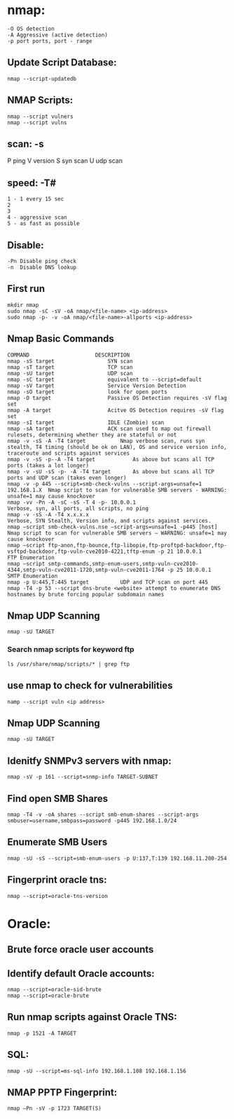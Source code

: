 # nmap:
```
-O OS detection
-A Aggressive (active detection)
-p port ports, port - range
```

## Update Script Database: 
```
nmap --script-updatedb
```

## NMAP Scripts:
```
nmap --script vulners
nmap --script vulns
```

## scan: -s

P  ping
V  version
S  syn scan
U  udp scan


## speed: -T\#
```
1 - 1 every 15 sec
2
3
4 - aggressive scan
5 - as fast as possible
```

## Disable:
```
-Pn Disable ping check
-n  Disable DNS lookup
```


## First run 
```
mkdir nmap
sudo nmap -sC -sV -oA nmap/<file-name> <ip-address>
sudo nmap -p- -v -oA nmap/<file-name>-allports <ip-address>

```


## Nmap Basic Commands
```
COMMAND						DESCRIPTION
nmap -sS target					SYN scan 
nmap -sT target					TCP scan
nmap -sU target					UDP scan
nmap -sC target					equivalent to --script=default
nmap -sV target					Service Version Detection
nmap -sO target					look for open ports
nmap -O target					Passive OS Detection requires -sV flag set
nmap -A target					Acitve OS Detection requires -sV flag set
nmap -sI target					IDLE (Zombie) scan
nmap -sA target					ACK scan used to map out firewall rulesets, determining whether they are stateful or not
nmap -v -sS -A -T4 target			Nmap verbose scan, runs syn stealth, T4 timing (should be ok on LAN), OS and service version info, traceroute and scripts against services
nmap -v -sS -p--A -T4 target			As above but scans all TCP ports (takes a lot longer)
nmap -v -sU -sS -p- -A -T4 target		As above but scans all TCP ports and UDP scan (takes even longer)
nmap -v -p 445 --script=smb-check-vulns	--script-args=unsafe=1 192.168.1.X	Nmap script to scan for vulnerable SMB servers - WARNING: unsafe=1 may cause knockover
nmap -vv -Pn -A -sC -sS -T 4 -p- 10.0.0.1                                   Verbose, syn, all ports, all scripts, no ping
nmap -v -sS -A -T4 x.x.x.x                                                  Verbose, SYN Stealth, Version info, and scripts against services.
nmap –script smb-check-vulns.nse –script-args=unsafe=1 -p445 [host]         Nmap script to scan for vulnerable SMB servers – WARNING: unsafe=1 may cause knockover
nmap –script ftp-anon,ftp-bounce,ftp-libopie,ftp-proftpd-backdoor,ftp-vsftpd-backdoor,ftp-vuln-cve2010-4221,tftp-enum -p 21 10.0.0.1        FTP Enumeration
nmap –script smtp-commands,smtp-enum-users,smtp-vuln-cve2010-4344,smtp-vuln-cve2011-1720,smtp-vuln-cve2011-1764 -p 25 10.0.0.1              SMTP Enumeration
nmap -p U:445,T:445 target			UDP and TCP scan on port 445
nmap -T4 -p 53 --script dns-brute <website>	attempt to enumerate DNS hostnames by brute forcing popular subdomain names
```

## Nmap UDP Scanning
```
nmap -sU TARGET
```

### Search nmap scripts for keyword ftp
```
ls /usr/share/nmap/scripts/* | grep ftp		
```

## use nmap to check for vulnerabilities
```
namp --script vuln <ip address>
```

## Nmap UDP Scanning
```
nmap -sU TARGET 
```

## Idenitfy SNMPv3 servers with nmap:
```
nmap -sV -p 161 --script=snmp-info TARGET-SUBNET
```

## Find open SMB Shares
```
nmap -T4 -v -oA shares --script smb-enum-shares --script-args smbuser=username,smbpass=password -p445 192.168.1.0/24   
```

## Enumerate SMB Users
```
nmap -sU -sS --script=smb-enum-users -p U:137,T:139 192.168.11.200-254 
```

## Fingerprint oracle tns:
```
nmap --script=oracle-tns-version 
```

# Oracle:
## Brute force oracle user accounts
## Identify default Oracle accounts:
```
nmap --script=oracle-sid-brute 
nmap --script=oracle-brute 
```
## Run nmap scripts against Oracle TNS:
```
nmap -p 1521 -A TARGET
```
## SQL:
```
nmap -sU --script=ms-sql-info 192.168.1.108 192.168.1.156
```
## NMAP PPTP Fingerprint:
```
nmap –Pn -sV -p 1723 TARGET(S)
```
